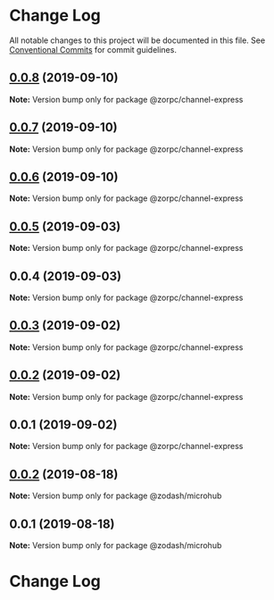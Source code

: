 # Change Log

All notable changes to this project will be documented in this file.
See [Conventional Commits](https://conventionalcommits.org) for commit guidelines.

## [0.0.8](https://github.com/zcorky/zodash/compare/@zorpc/channel-express@0.0.7...@zorpc/channel-express@0.0.8) (2019-09-10)

**Note:** Version bump only for package @zorpc/channel-express





## [0.0.7](https://github.com/zcorky/zodash/compare/@zorpc/channel-express@0.0.6...@zorpc/channel-express@0.0.7) (2019-09-10)

**Note:** Version bump only for package @zorpc/channel-express





## [0.0.6](https://github.com/zcorky/zodash/compare/@zorpc/channel-express@0.0.5...@zorpc/channel-express@0.0.6) (2019-09-10)

**Note:** Version bump only for package @zorpc/channel-express





## [0.0.5](https://github.com/zcorky/zodash/compare/@zorpc/channel-express@0.0.4...@zorpc/channel-express@0.0.5) (2019-09-03)

**Note:** Version bump only for package @zorpc/channel-express





## 0.0.4 (2019-09-03)

**Note:** Version bump only for package @zorpc/channel-express





## [0.0.3](https://github.com/zcorky/zodash/compare/@zorpc/channel-express@0.0.2...@zorpc/channel-express@0.0.3) (2019-09-02)

**Note:** Version bump only for package @zorpc/channel-express





## [0.0.2](https://github.com/zcorky/zodash/compare/@zorpc/channel-express@0.0.1...@zorpc/channel-express@0.0.2) (2019-09-02)

**Note:** Version bump only for package @zorpc/channel-express





## 0.0.1 (2019-09-02)

**Note:** Version bump only for package @zorpc/channel-express





## [0.0.2](https://github.com/zcorky/zodash/compare/@zodash/microhub@0.0.1...@zodash/microhub@0.0.2) (2019-08-18)

**Note:** Version bump only for package @zodash/microhub





## 0.0.1 (2019-08-18)

**Note:** Version bump only for package @zodash/microhub





# Change Log
